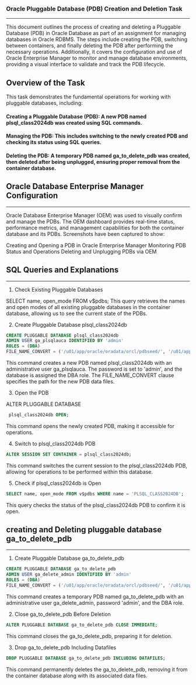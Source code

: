   


 ### Oracle Pluggable Database (PDB) Creation and Deletion Task
 ----------------------------------------------------------------------------------------

This document outlines the process of creating and deleting a Pluggable Database (PDB) in Oracle Database as part of an assignment for managing databases in Oracle RDBMS. The steps include creating the PDB, switching between containers, and finally deleting the PDB after performing the necessary operations. Additionally, it covers the configuration and use of Oracle Enterprise Manager to monitor and manage database environments, providing a visual interface to validate and track the PDB lifecycle.

## Overview of the Task
This task demonstrates the fundamental operations for working with pluggable databases, including:

#### Creating a Pluggable Database (PDB): A new PDB named plsql_class2024db was created using SQL commands.
#### Managing the PDB: This includes switching to the newly created PDB and checking its status using SQL queries.
#### Deleting the PDB: A temporary PDB named ga_to_delete_pdb was created, then deleted after being unplugged, ensuring proper removal from the container database.

## Oracle Database Enterprise Manager Configuration
---------------------------------------------------------------

Oracle Database Enterprise Manager (OEM) was used to visually confirm and manage the PDBs. The OEM dashboard provides real-time status, performance metrics, and management capabilities for both the container database and its PDBs. Screenshots have been captured to show:

Creating and Opening a PDB in Oracle Enterprise Manager
Monitoring PDB Status and Operations
Deleting and Unplugging PDBs via OEM

## SQL Queries and Explanations
----------------------------------------------------------------------

1. Check Existing Pluggable Databases

SELECT name, open_mode FROM v$pdbs;
This query retrieves the names and open modes of all existing pluggable databases in the container database, allowing us to see the current state of the PDBs.

2. Create Pluggable Database plsql_class2024db

 ```sql
CREATE PLUGGABLE DATABASE plsql_class2024db
ADMIN USER ga_plsqlauca IDENTIFIED BY 'admin'
ROLES = (DBA)
FILE_NAME_CONVERT = ('/u01/app/oracle/oradata/orcl/pdbseed/', '/u01/app/oracle/oradata/orcl/plsql_class2024db/');
```
This command creates a new PDB named plsql_class2024db with an administrative user ga_plsqlauca. The password is set to 'admin', and the database is assigned the DBA role. The FILE_NAME_CONVERT clause specifies the path for the new PDB data files.

3. Open the PDB

ALTER PLUGGABLE DATABASE
```sql
 plsql_class2024db OPEN;
 ```

This command opens the newly created PDB, making it accessible for operations.

4. Switch to plsql_class2024db PDB
```sql
ALTER SESSION SET CONTAINER = plsql_class2024db;
```
This command switches the current session to the plsql_class2024db PDB, allowing for operations to be performed within this database.

5. Check if plsql_class2024db is Open
```sql
SELECT name, open_mode FROM v$pdbs WHERE name = 'PLSQL_CLASS2024DB';
```
This query checks the status of the plsql_class2024db PDB to confirm it is open.

 ## creating and Deleting pluggable database  ga_to_delete_pdb
 ----------------------------------------------------------------

1. Create Pluggable Database ga_to_delete_pdb
```sql
CREATE PLUGGABLE DATABASE ga_to_delete_pdb
ADMIN USER ga_delete_admin IDENTIFIED BY 'admin'
ROLES = (DBA)
FILE_NAME_CONVERT = ('/u01/app/oracle/oradata/orcl/pdbseed/', '/u01/app/oracle/oradata/orcl/ga_to_delete_pdb/');
```
This command creates a temporary PDB named ga_to_delete_pdb with an administrative user ga_delete_admin, password 'admin', and the DBA role.


2. Close ga_to_delete_pdb Before Deletion
```sql
ALTER PLUGGABLE DATABASE ga_to_delete_pdb CLOSE IMMEDIATE;
```
This command closes the ga_to_delete_pdb, preparing it for deletion.


3. Drop ga_to_delete_pdb Including Datafiles
```sql
DROP PLUGGABLE DATABASE ga_to_delete_pdb INCLUDING DATAFILES;
```
This command permanently deletes the ga_to_delete_pdb, removing it from the container database along with its associated data files.
